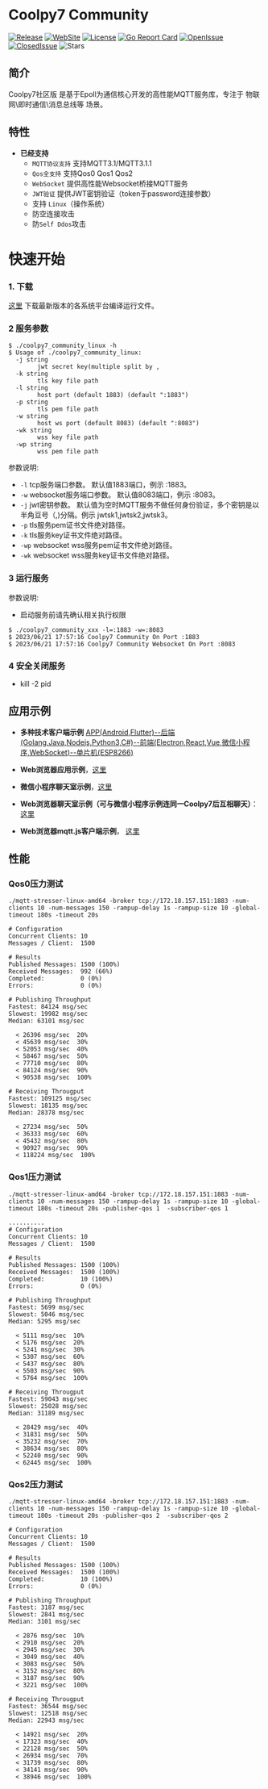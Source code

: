 # Coolpy7 Community

[![Release](https://img.shields.io/github/v/release/Coolpy7/Coolpy7_Community)](https://github.com/Coolpy7/Coolpy7_Community/releases)
[![WebSite](https://img.shields.io/website?up_message=Coolpy7&url=http%3A%2F%2Fwww.coolpy.net%2F)](http://www.coolpy.net/)
[![License](https://img.shields.io/github/license/Coolpy7/Coolpy7_Community)](https://github.com/Coolpy7/Coolpy7_Community/blob/main/LICENSE)
[![Go Report Card](https://goreportcard.com/badge/github.com/Coolpy7/Coolpy7_Community)](https://goreportcard.com/report/github.com/Coolpy7/Coolpy7_Community)
[![OpenIssue](https://img.shields.io/github/issues/Coolpy7/Coolpy7_Community)](https://github.com/Coolpy7/Coolpy7_Community/issues)
[![ClosedIssue](https://img.shields.io/github/issues-closed/Coolpy7/Coolpy7_Community)](https://github.com/Coolpy7/Coolpy7_Community/issues?q=is%3Aissue+is%3Aclosed)
![Stars](https://img.shields.io/github/stars/Coolpy7/Coolpy7_Community)

## 简介

Coolpy7社区版 是基于Epoll为通信核心开发的高性能MQTT服务库，专注于 物联网\即时通信\消息总线等 场景。

## 特性

* **已经支持** 
    - `MQTT协议支持` 支持MQTT3.1/MQTT3.1.1
    - `Qos全支持` 支持Qos0 Qos1 Qos2
    - `WebSocket` 提供高性能Websocket桥接MQTT服务
    - `JWT验证` 提供JWT密钥验证（token于password连接参数）
    - 支持 `Linux`（操作系统）
    - 防空连接攻击
    - 防`Self Ddos`攻击

# 快速开始

### 1. 下载

[这里](https://github.com/Coolpy7/Coolpy7_Community/releases) 下载最新版本的各系统平台编译运行文件。

### 2 服务参数

```
$ ./coolpy7_community_linux -h
$ Usage of ./coolpy7_community_linux:
  -j string
        jwt secret key(multiple split by ,
  -k string
        tls key file path
  -l string
        host port (default 1883) (default ":1883")
  -p string
        tls pem file path
  -w string
        host ws port (default 8083) (default ":8083")
  -wk string
        wss key file path
  -wp string
        wss pem file path
```

参数说明:

* `-l` tcp服务端口参数。 默认值1883端口，例示 :1883。
* `-w` websocket服务端口参数。 默认值8083端口，例示 :8083。
* `-j` jwt密钥参数。 默认值为空时MQTT服务不做任何身份验证，多个密钥是以半角豆号（,)分隔。例示 jwtsk1,jwtsk2,jwtsk3。
* `-p` tls服务pem证书文件绝对路径。 
* `-k` tls服务key证书文件绝对路径。
* `-wp` websocket wss服务pem证书文件绝对路径。
* `-wk` websocket wss服务key证书文件绝对路径。

### 3 运行服务

参数说明:
* 启动服务前请先确认相关执行权限

```
$ ./coolpy7_community_xxx -l=:1883 -w=:8083
$ 2023/06/21 17:57:16 Coolpy7 Community On Port :1883
$ 2023/06/21 17:57:16 Coolpy7 Community Websocket On Port :8083

```

### 4 安全关闭服务

* kill -2 pid

## 应用示例

* **多种技术客户端示例** [APP(Android,Flutter)--后端(Golang,Java,Nodejs,Python3,C#)--前端(Electron,React,Vue,微信小程序,WebSocket)--单片机(ESP8266)](https://github.com/Coolpy7/mqtt-client-examples)

- **Web浏览器应用示例**，[这里](https://github.com/Coolpy7/mqtt_web_browser_client)

- **微信小程序聊天室示例**，[这里](https://github.com/Coolpy7/wxsmallapp)

- **Web浏览器聊天室示例（可与微信小程序示例连同一Coolpy7后互相聊天）**：[这里](https://github.com/Coolpy7/Cp7Chat)

- **Web浏览器mqtt.js客户端示例**， [这里](https://github.com/Coolpy7/mqttjs_browser_client_demo)

## 性能

### Qos0压力测试
```
./mqtt-stresser-linux-amd64 -broker tcp://172.18.157.151:1883 -num-clients 10 -num-messages 150 -rampup-delay 1s -rampup-size 10 -global-timeout 180s -timeout 20s
```
```
# Configuration
Concurrent Clients: 10
Messages / Client:  1500

# Results
Published Messages: 1500 (100%)
Received Messages:  992 (66%)
Completed:          0 (0%)
Errors:             0 (0%)

# Publishing Throughput
Fastest: 84124 msg/sec
Slowest: 19982 msg/sec
Median: 63101 msg/sec

  < 26396 msg/sec  20%
  < 45639 msg/sec  30%
  < 52053 msg/sec  40%
  < 58467 msg/sec  50%
  < 77710 msg/sec  80%
  < 84124 msg/sec  90%
  < 90538 msg/sec  100%

# Receiving Througput
Fastest: 109125 msg/sec
Slowest: 18135 msg/sec
Median: 28378 msg/sec

  < 27234 msg/sec  50%
  < 36333 msg/sec  60%
  < 45432 msg/sec  80%
  < 90927 msg/sec  90%
  < 118224 msg/sec  100%
```

### Qos1压力测试
```
./mqtt-stresser-linux-amd64 -broker tcp://172.18.157.151:1883 -num-clients 10 -num-messages 150 -rampup-delay 1s -rampup-size 10 -global-timeout 180s -timeout 20s -publisher-qos 1  -subscriber-qos 1
```
```
..........
# Configuration
Concurrent Clients: 10
Messages / Client:  1500

# Results
Published Messages: 1500 (100%)
Received Messages:  1500 (100%)
Completed:          10 (100%)
Errors:             0 (0%)

# Publishing Throughput
Fastest: 5699 msg/sec
Slowest: 5046 msg/sec
Median: 5295 msg/sec

  < 5111 msg/sec  10%
  < 5176 msg/sec  20%
  < 5241 msg/sec  30%
  < 5307 msg/sec  60%
  < 5437 msg/sec  80%
  < 5503 msg/sec  90%
  < 5764 msg/sec  100%

# Receiving Througput
Fastest: 59043 msg/sec
Slowest: 25028 msg/sec
Median: 31189 msg/sec

  < 28429 msg/sec  40%
  < 31831 msg/sec  50%
  < 35232 msg/sec  70%
  < 38634 msg/sec  80%
  < 52240 msg/sec  90%
  < 62445 msg/sec  100%
```

### Qos2压力测试
```
./mqtt-stresser-linux-amd64 -broker tcp://172.18.157.151:1883 -num-clients 10 -num-messages 150 -rampup-delay 1s -rampup-size 10 -global-timeout 180s -timeout 20s -publisher-qos 2  -subscriber-qos 2
```
```
# Configuration
Concurrent Clients: 10
Messages / Client:  1500

# Results
Published Messages: 1500 (100%)
Received Messages:  1500 (100%)
Completed:          10 (100%)
Errors:             0 (0%)

# Publishing Throughput
Fastest: 3187 msg/sec
Slowest: 2841 msg/sec
Median: 3101 msg/sec

  < 2876 msg/sec  10%
  < 2910 msg/sec  20%
  < 2945 msg/sec  30%
  < 3049 msg/sec  40%
  < 3083 msg/sec  50%
  < 3152 msg/sec  80%
  < 3187 msg/sec  90%
  < 3221 msg/sec  100%

# Receiving Througput
Fastest: 36544 msg/sec
Slowest: 12518 msg/sec
Median: 22943 msg/sec

  < 14921 msg/sec  20%
  < 17323 msg/sec  40%
  < 22128 msg/sec  50%
  < 26934 msg/sec  70%
  < 31739 msg/sec  80%
  < 34141 msg/sec  90%
  < 38946 msg/sec  100%
```
